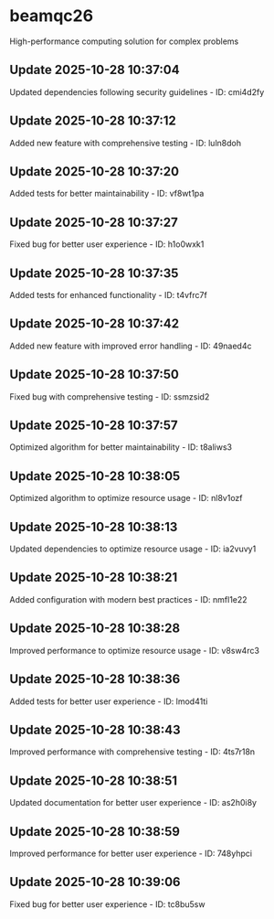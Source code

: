 # beamqc26
High-performance computing solution for complex problems

## Update 2025-10-28 10:37:04
Updated dependencies following security guidelines - ID: cmi4d2fy


## Update 2025-10-28 10:37:12
Added new feature with comprehensive testing - ID: luln8doh


## Update 2025-10-28 10:37:20
Added tests for better maintainability - ID: vf8wt1pa


## Update 2025-10-28 10:37:27
Fixed bug for better user experience - ID: h1o0wxk1


## Update 2025-10-28 10:37:35
Added tests for enhanced functionality - ID: t4vfrc7f


## Update 2025-10-28 10:37:42
Added new feature with improved error handling - ID: 49naed4c


## Update 2025-10-28 10:37:50
Fixed bug with comprehensive testing - ID: ssmzsid2


## Update 2025-10-28 10:37:57
Optimized algorithm for better maintainability - ID: t8aliws3


## Update 2025-10-28 10:38:05
Optimized algorithm to optimize resource usage - ID: nl8v1ozf


## Update 2025-10-28 10:38:13
Updated dependencies to optimize resource usage - ID: ia2vuvy1


## Update 2025-10-28 10:38:21
Added configuration with modern best practices - ID: nmfl1e22


## Update 2025-10-28 10:38:28
Improved performance to optimize resource usage - ID: v8sw4rc3


## Update 2025-10-28 10:38:36
Added tests for better user experience - ID: lmod41ti


## Update 2025-10-28 10:38:43
Improved performance with comprehensive testing - ID: 4ts7r18n


## Update 2025-10-28 10:38:51
Updated documentation for better user experience - ID: as2h0i8y


## Update 2025-10-28 10:38:59
Improved performance for better user experience - ID: 748yhpci


## Update 2025-10-28 10:39:06
Fixed bug for better user experience - ID: tc8bu5sw


